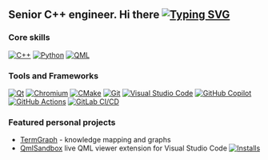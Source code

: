 ## Senior C++ engineer. Hi there [![Typing SVG](https://readme-typing-svg.herokuapp.com?font=Fira+Code&weight=200&size=18&duration=3000&pause=800&vCenter=true&random=true&width=120&height=24&lines=%F0%9F%98%8A;%F0%9F%98%87;%F0%9F%A7%90;%F0%9F%A4%A9;%F0%9F%A5%B3;%F0%9F%98%B1%F0%9F%98%B1%F0%9F%98%B1;%F0%9F%AB%A0;%F0%9F%A4%96;%F0%9F%8E%83%F0%9F%8E%83%F0%9F%8E%83;%F0%9F%A4%8C;%F0%9F%91%8C;%F0%9F%A6%90%F0%9F%A6%90%F0%9F%A6%90;%F0%9F%90%8D;%F0%9F%A6%86;%E2%9A%A1%EF%B8%8F%E2%9A%A1%EF%B8%8F%E2%9A%A1%EF%B8%8F;%F0%9F%8C%9A;%F0%9F%94%AD;%E2%9A%92%EF%B8%8F;%E2%9A%97%EF%B8%8F;%F0%9F%A7%AA;%E2%9A%99%EF%B8%8F;%F0%9F%92%BB;%F0%9F%93%8C)](https://git.io/typing-svg)

### Core skills

[![C++](https://img.shields.io/badge/C%2B%2B23-00599C?style=for-the-badge&logo=c%2B%2B&logoColor=white)](https://isocpp.org/)
[![Python](https://img.shields.io/badge/Python-3776AB?style=for-the-badge&logo=python&logoColor=white)](https://www.python.org/)
[![QML](https://img.shields.io/badge/QML-41CD52?style=for-the-badge&logo=qt&logoColor=white)](https://doc.qt.io/qt-5/qmlapplications.html)

### Tools and Frameworks

[![Qt](https://img.shields.io/badge/Qt-41CD52?style=flat-square&logo=qt&logoColor=white)](https://www.qt.io/)
[![Chromium](https://img.shields.io/badge/Chromium-4285F4?style=flat-square&logo=google-chrome&logoColor=white)](https://www.chromium.org/)
[![CMake](https://img.shields.io/badge/CMake-064F8C?style=flat-square&logo=cmake&logoColor=white)](https://cmake.org/)
[![Git](https://img.shields.io/badge/Git-F05032?style=flat-square&logo=git&logoColor=white)](https://git-scm.com/)
[![Visual Studio Code](https://img.shields.io/badge/VS%20Code-007ACC?style=flat-square&logo=visual-studio-code&logoColor=white)](https://code.visualstudio.com/)
[![GitHub Copilot](https://img.shields.io/badge/GitHub%20Copilot-000000?style=flat-square&logo=githubcopilot&logoColor=white)](https://github.com/features/copilot)
[![GitHub Actions](https://img.shields.io/badge/GitHub%20Actions-2088FF?style=flat-square&logo=github-actions&logoColor=white)](https://github.com/features/actions)
[![GitLab CI/CD](https://img.shields.io/badge/GitLab%20CI%2FCD-FC6D26?style=flat-square&logo=gitlab&logoColor=white)](https://docs.gitlab.com/ee/ci/)


### Featured personal projects

- [TermGraph](https://termgraph.app) - knowledge mapping and graphs
- [QmlSandbox](https://marketplace.visualstudio.com/items?itemName=SavenkovIgor.QmlSandboxExtension) live QML viewer extension for Visual Studio Code
[![Installs](https://vsmarketplacebadges.dev/installs/SavenkovIgor.QmlSandboxExtension.svg)](https://marketplace.visualstudio.com/items?itemName=SavenkovIgor.QmlSandboxExtension)
